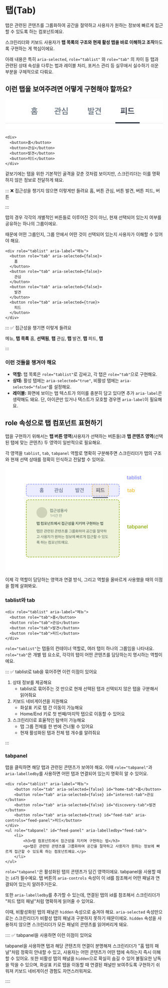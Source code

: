 # 탭(Tab)

탭은 관련된 콘텐츠를 그룹화하여 공간을 절약하고 사용자가 원하는 정보에 빠르게 접근할 수 있도록 하는 컴포넌트예요.

스크린리더와 키보드 사용자가 **탭 목록의 구조와 현재 활성 탭을 바로 이해하고 조작**하도록 구현하는 게 핵심이에요.

아래 내용은 특히 `aria-selected`, `role="tablist"` 와 `role="tab"` 의 차이 등 탭과 관련된 상태 속성을 다루는 법과 레이블 처리, 포커스 관리 등 실무에서 실수하기 쉬운 부분을 구체적으로 다뤄요.

## 이런 탭을 보여주려면 어떻게 구현해야 할까요?

![탭 예시](../images/tab.png)

```tsx
<div>
  <button>홈</button>
  <button>관심</button>
  <button>발견</button>
  <button>피드</button>
</div>
```

겉보기에는 탭을 위한 기본적인 골격을 갖춘 것처럼 보이지만, 스크린리더는 이를 명확하지 않은 정보로 전달하게 돼요.

::: ❌ 접근성을 챙기지 않으면 이렇게만 들려요
홈, 버튼
관심, 버튼
발견, 버튼
피드, 버튼

:::

탭의 경우 각각의 개별적인 버튼들로 이루어진 것이 아닌, 현재 선택되어 있는지 여부를 공유하는 하나의 그룹이에요.

때문에 어떤 그룹인지, 그룹 안에서 어떤 것이 선택되어 있는지 사용자가 이해할 수 있어야 해요.

```tsx{1-2,5,8,11}
<div role="tablist" aria-label="메뉴">
  <button role="tab" aria-selected={false}>
    홈
  </button>
  <button role="tab" aria-selected={false}>
    관심
  </button>
  <button role="tab" aria-selected={false}>
    발견
  </button>
  <button role="tab" aria-selected={true}>
    피드
  </button>
</div>
```

::: ✅ 접근성을 챙기면 이렇게 들려요

메뉴, **탭 목록**
홈, **선택됨**, **탭**
관심, **탭**
발견, **탭**
피드, **탭**

:::

### 이런 것들을 챙겨야 해요

- **역할:** 탭 목록은 `role="tablist"`로 감싸고, 각 탭은 `role="tab"`으로 구현해요.
- **상태:** 활성 탭에는 `aria-selected="true"`, 비활성 탭에는 `aria-selected="false"`를 설정해요.
- **레이블:** 화면에 보이는 탭 텍스트가 의미를 충분히 담고 있다면 추가 `aria-label`은 생략해도 돼요. 단, 아이콘만 있거나 텍스트가 모호할 경우엔 `aria-label`이 필요해요.<br />

## role 속성으로 탭 컴포넌트 표현하기

탭을 구현하기 위해서는 **탭 버튼 영역**(사용자가 선택하는 버튼들)과 **탭 콘텐츠 영역**(선택된 탭에 맞는 콘텐츠) 두 영역이 일반적으로 필요해요.

각 영역을 `tablist`, `tab`, `tabpanel` 역할로 명확히 구분해주면 스크린리더가 탭의 구조와 현재 선택 상태를 정확히 인식하고 전달할 수 있어요.

![탭 역할 예시](../images/tab-role-example.png)

이제 각 역할이 담당하는 영역과 연결 방식, 그리고 역할을 올바르게 사용했을 때의 이점을 함께 살펴봐요.

### tablist와 tab

```tsx
<div role="tablist" aria-label="메뉴">
  <button role="tab">홈</button>
  <button role="tab">관심</button>
  <button role="tab">발견</button>
  <button role="tab">피드</button>
</div>
```

`role="tablist"`는 탭들의 컨테이너 역할로, 여러 탭이 하나의 그룹임을 나타내요. <br />
`role="tab"`은 개별 탭 요소로, 각각의 탭이 어떤 콘텐츠를 담당하는지 명시하는 역할이에요.


::: ✅ tablist로 tab을 묶어주면 이런 이점이 있어요

1. 상태 정보를 제공해요
   - tablist로 묶어주는 것 만으로 현재 선택된 탭과 선택되지 않은 탭을 구분해서 읽어줘요
2. 키보드 네비게이션을 지원해요
   - 화살표 키로 탭 간 이동이 가능해요
   - Home/End 키로 첫 번째/마지막 탭으로 이동할 수 있어요
3. 스크린리더로 효율적인 탐색이 가능해요
   - 탭 그룹 전체를 한 번에 건너뛸 수 있어요
   - 현재 활성화된 탭과 전체 탭 개수를 알려줘요

:::

### tabpanel

탭을 클릭하면 해당 탭과 관련된 콘텐츠가 보여야 해요. 이때 `role="tabpanel"`과 `aria-labelledby`를 사용하면 어떤 탭과 연결되어 있는지 명확히 알 수 있어요.

```tsx
<div role="tablist" aria-label="메뉴">
	<button role="tab" aria-selected={false} id="home-tab">홈</button>
	<button role="tab" aria-selected={false} id="interest-tab">관심</button>
	<button role="tab" aria-selected={false} id="discovery-tab">발견</button>
	<button role="tab" aria-selected={true} id="feed-tab" aria-controls="feed-panel">피드</button>
</div>
<ul role="tabpanel" id="feed-panel" aria-labelledby="feed-tab">
	<li>
		<h3>탭 컴포넌트에서 접근성을 지키며 구현하는 법</h3>
		<p>탭은 관련된 콘텐츠를 그룹화하여 공간을 절약하고 사용자가 원하는 정보에 빠르게 접근할 수 있도록 하는 컴포넌트예요.</p>
	</li>
</ul>
```

`role="tabpanel"`은 활성화된 탭의 콘텐츠가 담긴 영역이에요. tabpanel을 사용할 때는 `id`가 필수예요. 탭 버튼의 `aria-controls` 속성이 이 id를 참조해서 어떤 패널과 연결되어 있는지 알려주거든요.

또한 `aria-labelledby`를 추가할 수 있는데, 연결된 탭의 id를 참조해서 스크린리더가 "피드 탭의 패널"처럼 명확하게 읽어줄 수 있어요.

이때, 비활성화된 탭의 패널은 `hidden` 속성으로 숨겨야 해요.
`aria-selected` 속성만으로는 스크린리더가 비활성 탭의 패널과 구분하지 못하기 때문이에요. `hidden` 속성을 사용하지 않으면 스크린리더가 모든 패널의 콘텐츠를 읽어버리게 돼요.


:::: ✅ tabpanel을 사용하면 이런 이점이 있어요

tabpanel을 사용하면 탭과 해당 콘텐츠의 연결이 분명해져 스크린리더가 "홈 탭의 패널"처럼 정확히 안내할 수 있고, 사용자는 어떤 콘텐츠가 어떤 탭에 속하는지 즉시 이해할 수 있어요. 또한 비활성 탭의 패널을 `hidden`으로 확실히 숨길 수 있어 불필요한 낭독을 막을 수 있으며, 화살표 키로 탭을 이동할 때 연결된 패널만 보여주도록 구현하기 쉬워져 키보드 네비게이션 경험도 자연스러워져요.

::::